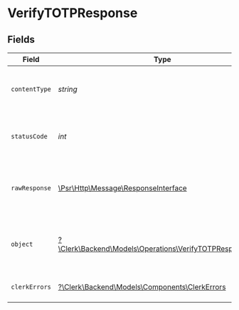 # VerifyTOTPResponse


## Fields

| Field                                                                                                         | Type                                                                                                          | Required                                                                                                      | Description                                                                                                   |
| ------------------------------------------------------------------------------------------------------------- | ------------------------------------------------------------------------------------------------------------- | ------------------------------------------------------------------------------------------------------------- | ------------------------------------------------------------------------------------------------------------- |
| `contentType`                                                                                                 | *string*                                                                                                      | :heavy_check_mark:                                                                                            | HTTP response content type for this operation                                                                 |
| `statusCode`                                                                                                  | *int*                                                                                                         | :heavy_check_mark:                                                                                            | HTTP response status code for this operation                                                                  |
| `rawResponse`                                                                                                 | [\Psr\Http\Message\ResponseInterface](https://www.php-fig.org/psr/psr-7/#33-psrhttpmessageresponseinterface)  | :heavy_check_mark:                                                                                            | Raw HTTP response; suitable for custom response parsing                                                       |
| `object`                                                                                                      | [?\Clerk\Backend\Models\Operations\VerifyTOTPResponseBody](../../Models/Operations/VerifyTOTPResponseBody.md) | :heavy_minus_sign:                                                                                            | The provided TOTP or backup code was correct.                                                                 |
| `clerkErrors`                                                                                                 | [?\Clerk\Backend\Models\Components\ClerkErrors](../../Models/Components/ClerkErrors.md)                       | :heavy_minus_sign:                                                                                            | Request was not successful                                                                                    |